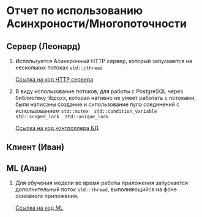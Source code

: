# Отчет по использованию Асинхроности/Многопоточности
## Сервер (Леонард)
1. Используется Асинхронный HTTP сервер, который запускается на нескольких потоках `std::jthread`
   
   [Ccылка на код HTTP сервера](https://github.com/MrLeonardPak/Calmgram/blob/api_server_28_05/api_server/libs/boost/server/src/async_http_server.cc)

2. В виду использование потоков, для работы с PostgreSQL через библиотеку libpqxx, которая нативно не умеет работать с потоками, были написаны создание и сипользование пула соединений с использованием  `std::mutex  std::condition_variable std::scoped_lock  std::unique_lock`
   
   [Ccылка на код контроллера БД](https://github.com/MrLeonardPak/Calmgram/blob/api_server_28_05/api_server/libs/database/src/postgre_sql.cc)

## Клиент (Иван)

## ML (Алан)

1. Для обучения модели во время работы приложения запускается дополнительный поток `std::thread`, выполняющийся на фоне основного приложения.

   [Ссылка на код ML](https://github.com/MrLeonardPak/Calmgram/tree/integration_2/ML)

